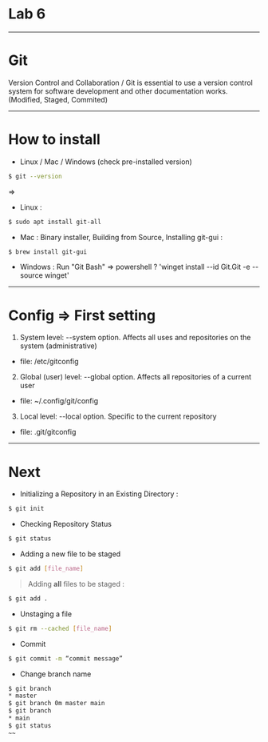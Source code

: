 # Lab 6

---
# Git
Version Control and Collaboration / Git is essential to use a version control system for software development and other documentation works.
(Modified, Staged, Commited)

---
# How to install
- Linux / Mac / Windows (check pre-installed version)
```sh
$ git --version
```
=>
- Linux : 
```sh
$ sudo apt install git-all
```
- Mac : 
Binary installer, Building from Source, Installing git-gui :
```sh
$ brew install git-gui
```

- Windows : Run "Git Bash"
=> powershell ? 'winget install --id Git.Git -e --source winget'
---
# Config => First setting
1. System level: --system option. Affects all uses and repositories on the system (administrative)
- file: /etc/gitconfig
2. Global (user) level: --global option. Affects all repositories of a current user
- file: ~/.config/git/config
3. Local level: --local option. Specific to the current repository
- file: .git/gitconfig

---
# Next
- Initializing a Repository in an Existing Directory :
```sh
$ git init
```

- Checking Repository Status
```sh
$ git status
```

- Adding a new file to be staged
```sh
$ git add [file_name]
```
> Adding **all** files to be staged :
```sh
$ git add .
```

- Unstaging a file
```sh
$ git rm --cached [file_name]
```

- Commit
```sh
$ git commit -m “commit message”
```

- Change branch name
```sh
$ git branch
* master
$ git branch 0m master main
$ git branch
* main
$ git status
~~
```
